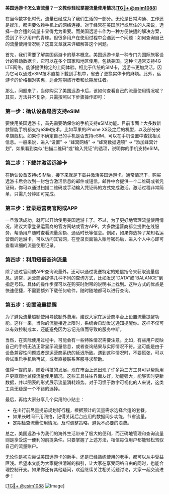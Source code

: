 **美国远游卡怎么查流量？一文教你轻松掌握流量使用情况[[TG💪+ @esim1088](https://t.me/s/esim1088)]**

在当今数字化时代，流量已经成为了我们生活的一部分。无论是日常沟通、工作还是娱乐，都需要依赖手机上的网络连接。对于经常在美国旅行或居住的人来说，选择一款合适的流量卡显得尤为重要。而美国远游卡作为一种方便快捷的解决方案，受到了不少用户的青睐。但很多用户在使用过程中会遇到一个问题：如何查询自己的流量使用情况呢？这篇文章就来详细解答这个问题。

首先，我们需要了解美国远游卡的基本概念。美国远游卡是一种专门为国际旅客设计的移动数据卡，它可以在多个国家和地区使用，包括美国。这种卡通常支持4G LTE网络，能够提供稳定的上网体验。相比于传统的SIM卡，远游卡更加灵活，因为它可以通过eSIM技术直接下载到手机中，省去了更换实体卡的麻烦。此外，远游卡的价格相对实惠，适合短期旅行者和长期居住者。

那么，问题来了，当你购买了美国远游卡后，该如何查看自己的流量使用情况呢？其实，方法并不复杂，只需按照以下步骤操作即可：

### **第一步：确认设备是否支持eSIM**
要使用美国远游卡，首先需要确保你的手机支持eSIM功能。目前市面上大多数新款智能手机都支持eSIM技术，比如苹果的iPhone XS及之后的机型，以及部分安卓旗舰机。如果你不确定自己的手机是否支持eSIM，可以在手机设置中查找相关信息。一般来说，进入“设置” -> “蜂窝网络” -> “蜂窝数据选项” -> “添加蜂窝计划”，如果看到类似“扫描二维码”或“输入凭证”的选项，说明你的手机支持eSIM。

### **第二步：下载并激活远游卡**
在确认设备支持eSIM后，接下来就是下载并激活美国远游卡。通常情况下，购买远游卡后会收到一封包含激活信息的邮件或短信。邮件中会提供一个二维码或者凭证码，你可以通过扫描二维码或手动输入凭证码的方式完成激活。激活过程非常简单，只需几分钟即可完成。

### **第三步：登录运营商官网或APP**
一旦激活成功，就可以开始使用美国远游卡了。不过，为了更好地管理流量使用情况，建议大家登录运营商的官方网站或官方APP。大多数运营商都会提供在线服务，帮助用户随时查看流量余额、通话时长等信息。例如，如果你选择了某知名运营商的远游卡，可以访问其官网，在登录页面输入账号密码后，进入个人中心即可查看详细的流量使用记录。

### **第四步：利用短信查询流量**
除了通过官网或APP查询流量外，还可以通过发送特定的短信指令来获取流量信息。通常，运营商会提供几种不同的查询方式，比如发送“DATA”或“BALANCE”到指定号码。具体的操作步骤可以在购买时附带的说明书上找到。这种方式的优点是快速便捷，不需要额外下载任何软件，随时随地都可以进行查询。

### **第五步：设置流量提醒**
为了避免流量超额使用导致额外费用，建议大家在运营商平台上设置流量提醒功能。这样一来，当你的流量接近上限时，系统会自动发送通知提醒你。这样不仅可以有效控制成本，还能避免因为忘记充值而导致的服务中断。

当然，在实际使用过程中，可能会有一些特殊情况需要注意。比如，有些用户反映自己的手机无法正常显示流量信息，或者查询结果与实际情况不符。这可能是由于设备兼容性问题或者是运营商系统的延迟所致。遇到这种情况时，不要慌张，可以尝试重启手机后再试，或者直接联系客服寻求帮助。

值得一提的是，随着科技的发展，现在市面上还出现了许多第三方工具可以帮助用户更直观地监控流量使用情况。这些工具往往界面友好，功能强大，能够实时更新数据，并以图表的形式展示流量消耗趋势。对于习惯于数字可视化的人来说，这类工具无疑是一个不错的选择。

最后，再给大家分享几个实用的小贴士：
- 在出行前尽量提前规划好行程，根据预计的流量需求选择合适的套餐。
- 如果长时间不用网络，记得关闭后台应用的数据同步功能，节省流量。
- 定期检查流量使用情况，及时调整策略，避免不必要的浪费。

总之，美国远游卡为我们的海外生活带来了极大的便利，而正确地管理和查询流量则是享受这一便利的前提条件。只要掌握了上述方法，相信每位用户都能轻松驾驭自己的流量账户。

无论你是初次尝试美国远游卡的新手，还是已经熟练使用的老手，都可以从中受益匪浅。希望本文能为大家提供清晰的指引，让大家在享受网络自由的同时，也能合理控制开支。如果你还有其他疑问，欢迎继续关注相关话题讨论，大家一起交流进步！

[[TG💪+ @esim1088](https://t.me/s/esim1088) ![Image](https://i.postimg.cc/4NQfJmqS/Snipaste-2025-05-13-00-14-12.png)]